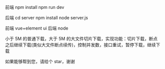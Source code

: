 前端
npm install
npm run dev

后端
cd server
npm install
node server.js

前端 vue+element ui 后端 node

小于 5M 的普通下载，大于 5M 的大文件切片下载，实现功能：切片下载，断点之后继续下载(类似大文件断点续传)，控制并发数，接口重试，暂停下载，继续下载

如果能够帮到您，请给个 star，谢谢
